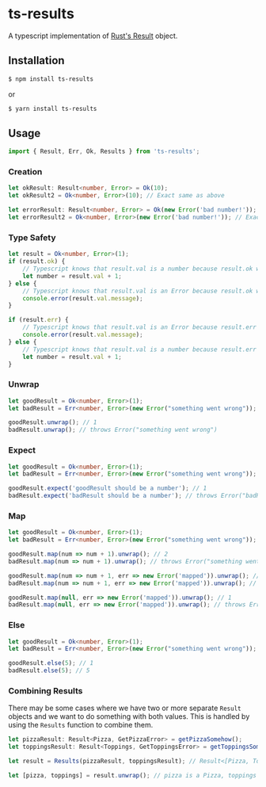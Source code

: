 # ts-results
A typescript implementation of [Rust's Result](https://doc.rust-lang.org/std/result/) object.

## Installation
```bash
$ npm install ts-results
```
or
```bash
$ yarn install ts-results
```

## Usage
```typescript
import { Result, Err, Ok, Results } from 'ts-results';
```
### Creation
```typescript
let okResult: Result<number, Error> = Ok(10);
let okResult2 = Ok<number, Error>(10); // Exact same as above

let errorResult: Result<number, Error> = Ok(new Error('bad number!'));
let errorResult2 = Ok<number, Error>(new Error('bad number!')); // Exact same as above

```

### Type Safety
```typescript
let result = Ok<number, Error>(1);
if (result.ok) {
    // Typescript knows that result.val is a number because result.ok was true
    let number = result.val + 1;
} else {
    // Typescript knows that result.val is an Error because result.ok was false
    console.error(result.val.message);
}

if (result.err) {
    // Typescript knows that result.val is an Error because result.err was true
    console.error(result.val.message);
} else {
    // Typescript knows that result.val is a number because result.err was false
    let number = result.val + 1;
}
```

### Unwrap
```typescript
let goodResult = Ok<number, Error>(1);
let badResult = Err<number, Error>(new Error("something went wrong"));

goodResult.unwrap(); // 1
badResult.unwrap(); // throws Error("something went wrong")
```

### Expect
```typescript
let goodResult = Ok<number, Error>(1);
let badResult = Err<number, Error>(new Error("something went wrong"));

goodResult.expect('goodResult should be a number'); // 1
badResult.expect('badResult should be a number'); // throws Error("badResult should be a number - Error: something went wrong")
```

### Map
```typescript
let goodResult = Ok<number, Error>(1);
let badResult = Err<number, Error>(new Error("something went wrong"));

goodResult.map(num => num + 1).unwrap(); // 2
badResult.map(num => num + 1).unwrap(); // throws Error("something went wrong")

goodResult.map(num => num + 1, err => new Error('mapped')).unwrap(); // 2
badResult.map(num => num + 1, err => new Error('mapped')).unwrap(); // throws Error("mapped")

goodResult.map(null, err => new Error('mapped')).unwrap(); // 1
badResult.map(null, err => new Error('mapped')).unwrap(); // throws Error("mapped")
```

### Else
```typescript
let goodResult = Ok<number, Error>(1);
let badResult = Err<number, Error>(new Error("something went wrong"));

goodResult.else(5); // 1
badResult.else(5); // 5
```

### Combining Results
There may be some cases where we have two or more separate `Result` objects and we want to do something with both values.
This is handled by using the `Results` function to combine them.

```typescript
let pizzaResult: Result<Pizza, GetPizzaError> = getPizzaSomehow();
let toppingsResult: Result<Toppings, GetToppingsError> = getToppingsSomehow();

let result = Results(pizzaResult, toppingsResult); // Result<[Pizza, Toppings], GetPizzaError | GetToppingsError>

let [pizza, toppings] = result.unwrap(); // pizza is a Pizza, toppings is a Toppings.  Could throw GetPizzaError or GetToppingsError.
``` 

